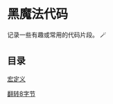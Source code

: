 # 黑魔法代码

记录一些有趣或常用的代码片段。  :magic_wand:

## 目录

[宏定义](https://github.com/CnLzh/NoteBook/tree/main/MagicCode/src/public_define.h)

[翻转8字节](https://github.com/CnLzh/NoteBook/tree/main/MagicCode/src/reverse_uint32.cc)